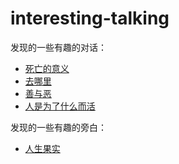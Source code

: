 # interesting-talking
发现的一些有趣的对话：
- [死亡的意义][url-issue4]
- [去哪里][url-issue3]
- [善与恶][url-issue2]
- [人是为了什么而活][url-issue1]

发现的一些有趣的旁白：
- [人生果实][url-issue1]


[url-issue1]:./draft/1.人是为了什么而活.md
[url-issue2]:./draft/2.善与恶.md
[url-issue3]:./draft/3.去哪里.md
[url-issue4]:./draft/4.死亡的意义.md
[url-issue4]:./draft/5.人生果实.md

